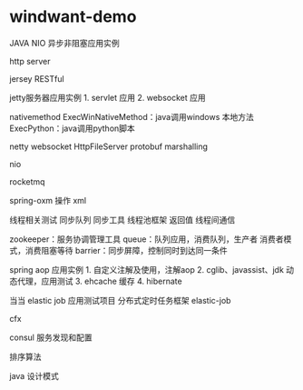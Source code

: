 # windwant-demo

JAVA NIO 异步非阻塞应用实例

http server

jersey RESTful

jetty服务器应用实例 1. servlet 应用  2. websocket 应用

nativemethod ExecWinNativeMethod：java调用windows 本地方法  ExecPython：java调用python脚本

netty websocket HttpFileServer  protobuf  marshalling

nio

rocketmq

spring-oxm 操作 xml


线程相关测试 同步队列 同步工具 线程池框架 返回值 线程间通信

zookeeper：服务协调管理工具 queue：队列应用，消费队列，生产者 消费者模式，消费阻塞等待 barrier：同步屏障，控制同时到达同一条件

spring aop 应用实例 1. 自定义注解及使用，注解aop 2. cglib、javassist、jdk 动态代理，应用测试 3. ehcache 缓存  4. hibernate

当当 elastic job 应用测试项目  分布式定时任务框架 elastic-job

cfx

consul  服务发现和配置

排序算法

java 设计模式